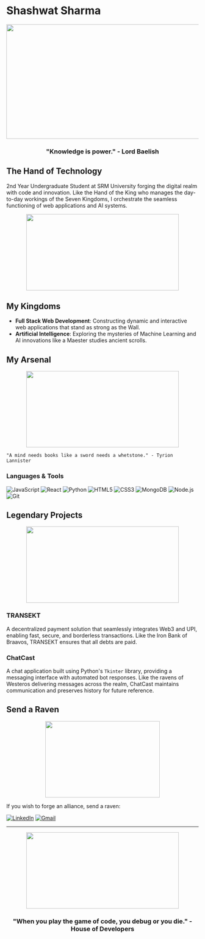 # Shashwat Sharma

<div align="center">
  <img src="https://media.giphy.com/media/3o7aDdSjGlUbmwFCQo/giphy.gif" width="600" height="300"/>
</div>

<div align="center">
  <h3>"Knowledge is power." - Lord Baelish</h3>
</div>

## The Hand of Technology

2nd Year Undergraduate Student at SRM University forging the digital realm with code and innovation. Like the Hand of the King who manages the day-to-day workings of the Seven Kingdoms, I orchestrate the seamless functioning of web applications and AI systems.

<div align="center">
  <img src="https://media.giphy.com/media/l46Cy1rHbQ92uuLXa/giphy.gif" width="400" height="200"/>
</div>

## My Kingdoms

- **Full Stack Web Development**: Constructing dynamic and interactive web applications that stand as strong as the Wall.
- **Artificial Intelligence**: Exploring the mysteries of Machine Learning and AI innovations like a Maester studies ancient scrolls.

## My Arsenal

<div align="center">
  <img src="https://media.giphy.com/media/13HgwGsXF0aiGY/giphy.gif" width="400" height="200"/>
</div>

```
"A mind needs books like a sword needs a whetstone." - Tyrion Lannister
```

### Languages & Tools

![JavaScript](https://img.shields.io/badge/-JavaScript-black?style=flat-square&logo=javascript)
![React](https://img.shields.io/badge/-React-black?style=flat-square&logo=react)
![Python](https://img.shields.io/badge/-Python-black?style=flat-square&logo=Python)
![HTML5](https://img.shields.io/badge/-HTML5-E34F26?style=flat-square&logo=html5&logoColor=white)
![CSS3](https://img.shields.io/badge/-CSS3-1572B6?style=flat-square&logo=css3)
![MongoDB](https://img.shields.io/badge/-MongoDB-black?style=flat-square&logo=mongodb)
![Node.js](https://img.shields.io/badge/-Node.js-black?style=flat-square&logo=Node.js)
![Git](https://img.shields.io/badge/-Git-black?style=flat-square&logo=git)

## Legendary Projects

<div align="center">
  <img src="https://media.giphy.com/media/3o7btNa0RUYa5E7iiQ/giphy.gif" width="400" height="200"/>
</div>

### TRANSEKT

A decentralized payment solution that seamlessly integrates Web3 and UPI, enabling fast, secure, and borderless transactions. Like the Iron Bank of Braavos, TRANSEKT ensures that all debts are paid.

### ChatCast

A chat application built using Python's `Tkinter` library, providing a messaging interface with automated bot responses. Like the ravens of Westeros delivering messages across the realm, ChatCast maintains communication and preserves history for future reference.

## Send a Raven

<div align="center">
  <img src="https://media.giphy.com/media/3oEjI1erPMTMBFmNHi/giphy.gif" width="300" height="200"/>
</div>

If you wish to forge an alliance, send a raven:

[![LinkedIn](https://img.shields.io/badge/LinkedIn-0077B5?style=for-the-badge&logo=linkedin&logoColor=white)](https://www.linkedin.com/in/shashwat-sharma-042950288)
[![Gmail](https://img.shields.io/badge/Gmail-D14836?style=for-the-badge&logo=gmail&logoColor=white)](mailto:shashwatsharma309@gmail.com)

---

<div align="center">
  <img src="https://media.giphy.com/media/3oEjHUf7j0aFDce0dG/giphy.gif" width="400" height="200"/>
  <h3>"When you play the game of code, you debug or you die." - House of Developers</h3>
</div>
